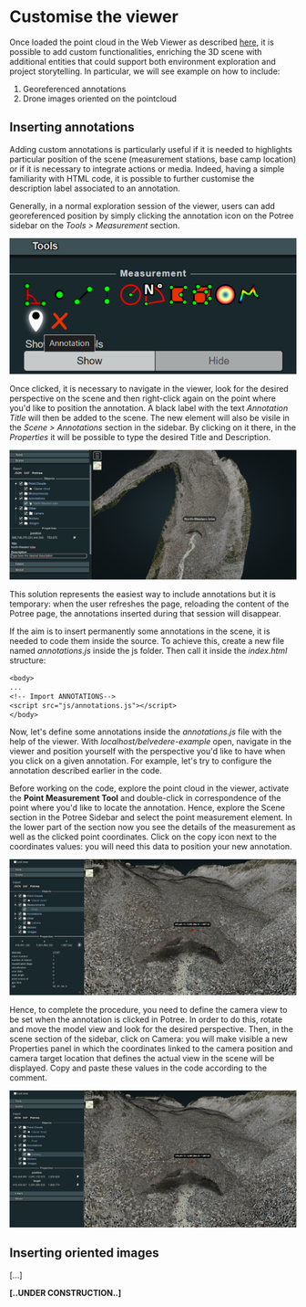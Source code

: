 # Customise the viewer

Once loaded the point cloud in the Web Viewer as described [here](./web-viewer.md), it is possible to add custom functionalities, enriching the 3D scene with additional entities that could support both environment exploration and project storytelling. In particular, we will see example on how to include:
1. Georeferenced annotations
2. Drone images oriented on the pointcloud

## Inserting annotations

Adding custom annotations is particularly useful if it is needed to highlights particular position of the scene (measurement stations, base camp location) or if it is necessary to integrate actions or media. Indeed, having a simple familiarity with HTML code, it is possible to further customise the description label associated to an annotation.

Generally, in a normal exploration session of the viewer, users can add georeferenced position by simply clicking the annotation icon on the Potree sidebar on the *Tools > Measurement* section.

![Potree sidebar with create annotation icon](../assets/img/module6/tools-create-annotation.png "Potree sidebar with create annotation icon")

Once clicked, it is necessary to navigate in the viewer, look for the desired perspective on the scene and then right-click again on the point where you'd like to position the annotation. A black label with the text *Annotation Title* will then be added to the scene. The new element will also be visile in the *Scene > Annotations* section in the sidebar. By clicking on it there, in the *Properties* it will be possible to type the desired Title and Description.

![Potree viewer with newly created annotation](../assets/img/module6/annotation-title-description.png "Potree viewer with newly created annotation")

This solution represents the easiest way to include annotations but it is temporary: when the user refreshes the page, reloading the content of the Potree page, the annotations inserted during that session will disappear.

If the aim is to insert permanently some annotations in the scene, it is needed to code them inside the source. To achieve this, create a new file named *annotations.js* inside the js folder. Then call it inside the *index.html* structure:

```
<body>
...
<!-- Import ANNOTATIONS-->
<script src="js/annotations.js"></script>
</body>
```

Now, let's define some annotations inside the *annotations.js* file with the help of the viewer. With *localhost/belvedere-example* open, navigate in the viewer and position yourself with the perspective you'd like to have when you click on a given annotation. For example, let's try to configure the annotation described earlier in the code.

Before working on the code, explore the point cloud in the viewer, activate the **Point Measurement Tool** and double-click in correspondence of the point where you'd like to locate the annotation. Hence, explore the Scene section in the Potree Sidebar and select the point measurement element. In the lower part of the section now you see the details of the measurement as well as the clicked point coordinates. Click on the copy icon next to the coordinates values: you will need this data to position your new annotation.

![Point measurement for anntation positioning](../assets/img/module6/annotation-point-measurements.png "Point measurement for anntation positioning")

Hence, to complete the procedure, you need to define the camera view to be set when the annotation is clicked in Potree. In order to do this, rotate and move the model view and look for the desired perspective. Then, in the scene section of the sidebar, click on Camera: you will make visible a new Properties panel in which the coordinates linked to the camera position and camera target location that defines the actual view in the scene will be displayed. Copy and paste these values in the code according to the comment.

![Annotation camera settings](../assets/img/module6/annotation-camera-settings.png "Annotation camera settings")


## Inserting oriented images

[...]

**[..UNDER CONSTRUCTION..]**